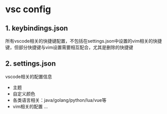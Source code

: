 # vsc config
## 1. keybindings.json
所有vscode相关的快捷键配置，不包括在settings.json中设置的vim相关的快捷键，但部分快捷键与vim设置需要相互配合，尤其是删除的快捷键

## 2. settings.json
vscode相关的配置信息
- 主题
- 自定义颜色
- 各类语言相关：java/golang/python/lua/vue等
- vim相关的配置
  ...
 
